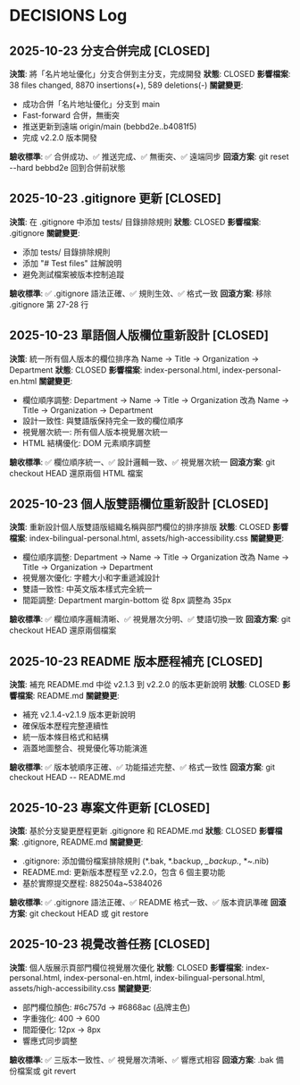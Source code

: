# DECISIONS Log

## 2025-10-23 分支合併完成 [CLOSED]
**決策**: 將「名片地址優化」分支合併到主分支，完成開發
**狀態**: CLOSED
**影響檔案**: 38 files changed, 8870 insertions(+), 589 deletions(-)
**關鍵變更**:
- 成功合併「名片地址優化」分支到 main
- Fast-forward 合併，無衝突
- 推送更新到遠端 origin/main (bebbd2e..b4081f5)
- 完成 v2.2.0 版本開發

**驗收標準**: ✅ 合併成功、✅ 推送完成、✅ 無衝突、✅ 遠端同步
**回滾方案**: git reset --hard bebbd2e 回到合併前狀態

## 2025-10-23 .gitignore 更新 [CLOSED]
**決策**: 在 .gitignore 中添加 tests/ 目錄排除規則
**狀態**: CLOSED
**影響檔案**: .gitignore
**關鍵變更**:
- 添加 tests/ 目錄排除規則
- 添加 "# Test files" 註解說明
- 避免測試檔案被版本控制追蹤

**驗收標準**: ✅ .gitignore 語法正確、✅ 規則生效、✅ 格式一致
**回滾方案**: 移除 .gitignore 第 27-28 行

## 2025-10-23 單語個人版欄位重新設計 [CLOSED]
**決策**: 統一所有個人版本的欄位排序為 Name → Title → Organization → Department
**狀態**: CLOSED
**影響檔案**: index-personal.html, index-personal-en.html
**關鍵變更**:
- 欄位順序調整: Department → Name → Title → Organization 改為 Name → Title → Organization → Department
- 設計一致性: 與雙語版保持完全一致的欄位順序
- 視覺層次統一: 所有個人版本視覺層次統一
- HTML 結構優化: DOM 元素順序調整

**驗收標準**: ✅ 欄位順序統一、✅ 設計邏輯一致、✅ 視覺層次統一
**回滾方案**: git checkout HEAD 還原兩個 HTML 檔案

## 2025-10-23 個人版雙語欄位重新設計 [CLOSED]
**決策**: 重新設計個人版雙語版組織名稱與部門欄位的排序排版
**狀態**: CLOSED
**影響檔案**: index-bilingual-personal.html, assets/high-accessibility.css
**關鍵變更**:
- 欄位順序調整: Department → Name → Title → Organization 改為 Name → Title → Organization → Department
- 視覺層次優化: 字體大小和字重遞減設計
- 雙語一致性: 中英文版本樣式完全統一
- 間距調整: Department margin-bottom 從 8px 調整為 35px

**驗收標準**: ✅ 欄位順序邏輯清晰、✅ 視覺層次分明、✅ 雙語切換一致
**回滾方案**: git checkout HEAD 還原兩個檔案

## 2025-10-23 README 版本歷程補充 [CLOSED]
**決策**: 補充 README.md 中從 v2.1.3 到 v2.2.0 的版本更新說明
**狀態**: CLOSED
**影響檔案**: README.md
**關鍵變更**:
- 補充 v2.1.4-v2.1.9 版本更新說明
- 確保版本歷程完整連續性
- 統一版本條目格式和結構
- 涵蓋地圖整合、視覺優化等功能演進

**驗收標準**: ✅ 版本號順序正確、✅ 功能描述完整、✅ 格式一致性
**回滾方案**: git checkout HEAD -- README.md

## 2025-10-23 專案文件更新 [CLOSED]
**決策**: 基於分支變更歷程更新 .gitignore 和 README.md
**狀態**: CLOSED
**影響檔案**: .gitignore, README.md
**關鍵變更**:
- .gitignore: 添加備份檔案排除規則 (*.bak, *.backup, *_backup.*, *~.nib)
- README.md: 更新版本歷程至 v2.2.0，包含 6 個主要功能
- 基於實際提交歷程: 882504a~5384026

**驗收標準**: ✅ .gitignore 語法正確、✅ README 格式一致、✅ 版本資訊準確
**回滾方案**: git checkout HEAD 或 git restore

## 2025-10-23 視覺改善任務 [CLOSED]
**決策**: 個人版展示頁部門欄位視覺層次優化
**狀態**: CLOSED
**影響檔案**: index-personal.html, index-personal-en.html, index-bilingual-personal.html, assets/high-accessibility.css
**關鍵變更**:
- 部門欄位顏色: #6c757d → #6868ac (品牌主色)
- 字重強化: 400 → 600
- 間距優化: 12px → 8px
- 響應式同步調整

**驗收標準**: ✅ 三版本一致性、✅ 視覺層次清晰、✅ 響應式相容
**回滾方案**: .bak 備份檔案或 git revert
